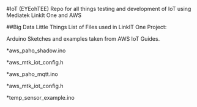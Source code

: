 #IoT (EYEohTEE)
Repo for all things testing and development of IoT using Mediatek LinkIt One and AWS

##Big Data Little Things
List of Files used in LinkIT One Project: 


Arduino Sketches and examples taken from AWS IoT Guides.

*aws_paho_shadow.ino

*aws_mtk_iot_config.h


*aws_paho_mqtt.ino

*aws_mtk_iot_config.h


*temp_sensor_example.ino
